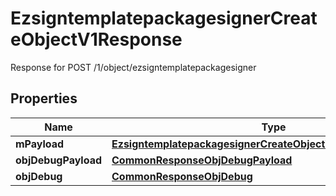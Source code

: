 

# EzsigntemplatepackagesignerCreateObjectV1Response

Response for POST /1/object/ezsigntemplatepackagesigner

## Properties

| Name | Type | Description | Notes |
|------------ | ------------- | ------------- | -------------|
|**mPayload** | [**EzsigntemplatepackagesignerCreateObjectV1ResponseMPayload**](EzsigntemplatepackagesignerCreateObjectV1ResponseMPayload.md) |  |  |
|**objDebugPayload** | [**CommonResponseObjDebugPayload**](CommonResponseObjDebugPayload.md) |  |  [optional] |
|**objDebug** | [**CommonResponseObjDebug**](CommonResponseObjDebug.md) |  |  [optional] |



